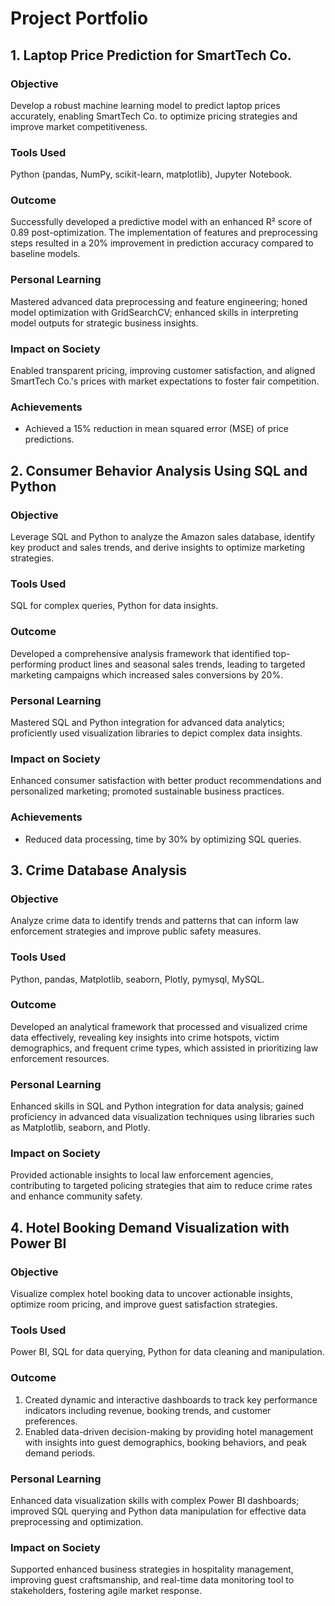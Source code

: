 # Project Portfolio

## 1. Laptop Price Prediction for SmartTech Co.

### Objective
Develop a robust machine learning model to predict laptop prices accurately, enabling SmartTech Co. to optimize pricing strategies and improve market competitiveness.

### Tools Used
Python (pandas, NumPy, scikit-learn, matplotlib), Jupyter Notebook.

### Outcome
Successfully developed a predictive model with an enhanced R² score of 0.89 post-optimization. The implementation of features and preprocessing steps resulted in a 20% improvement in prediction accuracy compared to baseline models.

### Personal Learning
Mastered advanced data preprocessing and feature engineering; honed model optimization with GridSearchCV; enhanced skills in interpreting model outputs for strategic business insights.

### Impact on Society
Enabled transparent pricing, improving customer satisfaction, and aligned SmartTech Co.'s prices with market expectations to foster fair competition.

### Achievements
- Achieved a 15% reduction in mean squared error (MSE) of price predictions.

## 2. Consumer Behavior Analysis Using SQL and Python

### Objective
Leverage SQL and Python to analyze the Amazon sales database, identify key product and sales trends, and derive insights to optimize marketing strategies.

### Tools Used
SQL for complex queries, Python for data insights.

### Outcome
Developed a comprehensive analysis framework that identified top-performing product lines and seasonal sales trends, leading to targeted marketing campaigns which increased sales conversions by 20%.

### Personal Learning
Mastered SQL and Python integration for advanced data analytics; proficiently used visualization libraries to depict complex data insights.

### Impact on Society
Enhanced consumer satisfaction with better product recommendations and personalized marketing; promoted sustainable business practices.

### Achievements
- Reduced data processing, time by 30% by optimizing SQL queries.

## 3. Crime Database Analysis

### Objective
Analyze crime data to identify trends and patterns that can inform law enforcement strategies and improve public safety measures.

### Tools Used
Python, pandas, Matplotlib, seaborn, Plotly, pymysql, MySQL.

### Outcome
Developed an analytical framework that processed and visualized crime data effectively, revealing key insights into crime hotspots, victim demographics, and frequent crime types, which assisted in prioritizing law enforcement resources.

### Personal Learning
Enhanced skills in SQL and Python integration for data analysis; gained proficiency in advanced data visualization techniques using libraries such as Matplotlib, seaborn, and Plotly.

### Impact on Society
Provided actionable insights to local law enforcement agencies, contributing to targeted policing strategies that aim to reduce crime rates and enhance community safety.

## 4. Hotel Booking Demand Visualization with Power BI

### Objective
Visualize complex hotel booking data to uncover actionable insights, optimize room pricing, and improve guest satisfaction strategies.

### Tools Used
Power BI, SQL for data querying, Python for data cleaning and manipulation.

### Outcome
1. Created dynamic and interactive dashboards to track key performance indicators including revenue, booking trends, and customer preferences.
2. Enabled data-driven decision-making by providing hotel management with insights into guest demographics, booking behaviors, and peak demand periods.

### Personal Learning
Enhanced data visualization skills with complex Power BI dashboards; improved SQL querying and Python data manipulation for effective data preprocessing and optimization.

### Impact on Society
Supported enhanced business strategies in hospitality management, improving guest craftsmanship, and real-time data monitoring tool to stakeholders, fostering agile market response.
